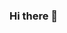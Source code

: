 ### Hi there 👋

<!--
**Dubemobinna/Dubemobinna** is a ✨ _special_ ✨ repository because its `README.md` (this file) appears on your GitHub profile.

Here are some ideas to get you started:

- 🔭 I’m currently working on expanding my portfolio
- 🌱 I’m currently learning: Web development
- 👯 I’m looking to collaborate on any project on technical writing
- 💬 Ask me about Technical writing, SEO, Copywriting, 
- 📫 How to reach me: dubemobinnaesiowu@gmail.com
- 😄 Pronouns: she/her
- ⚡ Fun fact: I enjoy teaching as well


:closed_books: **Latest Technical Articles**

- [Introduction to Markdown](https://medium.com/@dubemobinnaesiowu/introduction-to-markdown-b2ef15cd67f6)
- [A beginner's guide to Appwrite](https://medium.com/@dubemobinnaesiowu/a-beginners-guide-to-appwrite-44a9501bac69)
- [How to test technical documentation usability](https://medium.com/@dubemobinnaesiowu/how-to-test-technical-documentation-usability-74ad0c8d27c)
- [How to create a mobile application requirement document](https://medium.com/@dubemobinnaesiowu/how-to-create-a-mobile-application-requirement-document-716c1c5faea1)
- [DevOps vs. Agile: How they interrelate](https://medium.com/@dubemobinnaesiowu/devops-vs-agile-how-they-interrelate-50028846fe07)


